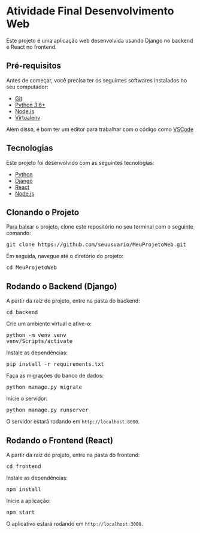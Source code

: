 <h1>Atividade Final Desenvolvimento Web</h1>

<p>Este projeto é uma aplicação web desenvolvida usando Django no backend e React no frontend.</p>

<h2>Pré-requisitos</h2>

<p>Antes de começar, você precisa ter os seguintes softwares instalados no seu computador:</p>
<ul>
  <li><a href="https://git-scm.com">Git</a></li>
  <li><a href="https://www.python.org/downloads/">Python 3.6+</a></li>
  <li><a href="https://nodejs.org/en/download/">Node.js</a></li>
  <li><a href="https://virtualenv.pypa.io/en/latest/installation.html">Virtualenv</a></li>
</ul>

<p>Além disso, é bom ter um editor para trabalhar com o código como <a href="https://code.visualstudio.com/">VSCode</a></p>

<h2>Tecnologias</h2>

<p>Este projeto foi desenvolvido com as seguintes tecnologias:</p>

<ul>
  <li><a href="https://www.python.org/">Python</a></li>
  <li><a href="https://www.djangoproject.com/">Django</a></li>
  <li><a href="https://reactjs.org/">React</a></li>
  <li><a href="https://nodejs.org/en/">Node.js</a></li>
</ul>

<h2>Clonando o Projeto</h2>

<p>Para baixar o projeto, clone este repositório no seu terminal com o seguinte comando:</p>

<pre>
git clone https://github.com/seuusuario/MeuProjetoWeb.git
</pre>

<p>Em seguida, navegue até o diretório do projeto:</p>

<pre>
cd MeuProjetoWeb
</pre>

<h2>Rodando o Backend (Django)</h2>

<p>A partir da raiz do projeto, entre na pasta do backend:</p>

<pre>
cd backend
</pre>

<p>Crie um ambiente virtual e ative-o:</p>

<pre>
python -m venv venv
venv/Scripts/activate
</pre>

<p>Instale as dependências:</p>

<pre>
pip install -r requirements.txt
</pre>

<p>Faça as migrações do banco de dados:</p>

<pre>
python manage.py migrate
</pre>

<p>Inicie o servidor:</p>

<pre>
python manage.py runserver
</pre>

<p>O servidor estará rodando em <code>http://localhost:8000</code>.</p>

<h2>Rodando o Frontend (React)</h2>

<p>A partir da raiz do projeto, entre na pasta do frontend:</p>

<pre>
cd frontend
</pre>

<p>Instale as dependências:</p>

<pre>
npm install
</pre>

<p>Inicie a aplicação:</p>

<pre>
npm start
</pre>

<p>O aplicativo estará rodando em <code>http://localhost:3000</code>.</p>
